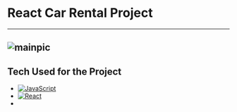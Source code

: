 # React Car Rental Project
---
![mainpic](https://github.com/[oktayrasimov]/[car-project]/blob/[master]/github-test.png?raw=true)
---
## Tech Used for the Project
 * [![JavaScript](http://3con14.biz/code/_data/js/intro/js-logo.png)](https://developer.mozilla.org/en-US/docs/Web/JavaScript)
 * [![React](https://raw.githubusercontent.com/jalbertsr/logo-badge-images/master/img/react_logo.png)](https://facebook.github.io/react/)
 *
